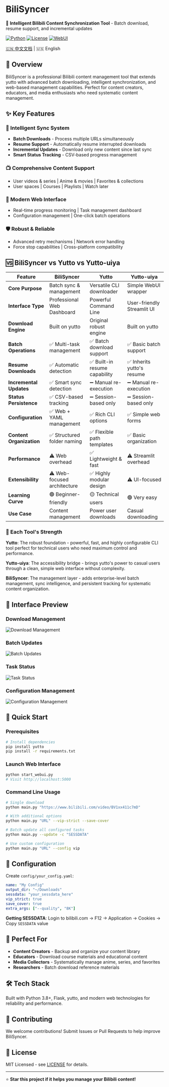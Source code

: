 # BiliSyncer

🎯 **Intelligent Bilibili Content Synchronization Tool** - Batch download, resume support, and incremental updates

[![Python](https://img.shields.io/badge/Python-3.8%2B-blue.svg)](https://python.org)
[![License](https://img.shields.io/badge/License-MIT-green.svg)](LICENSE)
[![WebUI](https://img.shields.io/badge/WebUI-Available-brightgreen.svg)](webui)

[🇨🇳 中文文档](README_ZH.md) | 🇺🇸 English

## 🌟 Overview

BiliSyncer is a professional Bilibili content management tool that extends yutto with advanced batch downloading, intelligent synchronization, and web-based management capabilities. Perfect for content creators, educators, and media enthusiasts who need systematic content management.

## ✨ Key Features

### 🔄 Intelligent Sync System
- **Batch Downloads** - Process multiple URLs simultaneously
- **Resume Support** - Automatically resume interrupted downloads
- **Incremental Updates** - Download only new content since last sync
- **Smart Status Tracking** - CSV-based progress management

### 📺 Comprehensive Content Support
- User videos & series | Anime & movies | Favorites & collections
- User spaces | Courses | Playlists | Watch later

### 🎨 Modern Web Interface
- Real-time progress monitoring | Task management dashboard
- Configuration management | One-click batch operations

### 🛡️ Robust & Reliable
- Advanced retry mechanisms | Network error handling
- Force stop capabilities | Cross-platform compatibility

## 🆚 BiliSyncer vs Yutto vs Yutto-uiya

| Feature | BiliSyncer | Yutto | Yutto-uiya |
|---------|------------|-------|------------|
| **Core Purpose** | Batch sync & management | Versatile CLI downloader | Simple WebUI wrapper |
| **Interface Type** | Professional Web Dashboard | Powerful Command Line | User-friendly Streamlit UI |
| **Download Engine** | Built on yutto | Original robust engine | Built on yutto |
| **Batch Operations** | ✅ Multi-task management | ✅ Batch download support | ✅ Basic batch support |
| **Resume Downloads** | ✅ Automatic detection | ✅ Built-in resume capability | ✅ Inherits yutto's resume |
| **Incremental Updates** | ✅ Smart sync detection | ➖ Manual re-execution | ➖ Manual re-execution |
| **Status Persistence** | ✅ CSV-based tracking | ➖ Session-based only | ➖ Session-based only |
| **Configuration** | ✅ Web + YAML management | ✅ Rich CLI options | ✅ Simple web forms |
| **Content Organization** | ✅ Structured folder naming | ✅ Flexible path templates | ✅ Basic organization |
| **Performance** | ⚠️ Web overhead | ✅ Lightweight & fast | ⚠️ Streamlit overhead |
| **Extensibility** | ⚠️ Web-focused architecture | ✅ Highly modular design | ⚠️ UI-focused |
| **Learning Curve** | 🟢 Beginner-friendly | 🟡 Technical users | 🟢 Very easy |
| **Use Case** | Content management | Power user downloads | Casual downloading |

### 🎯 Each Tool's Strength

**Yutto**: The robust foundation - powerful, fast, and highly configurable CLI tool perfect for technical users who need maximum control and performance.

**Yutto-uiya**: The accessibility bridge - brings yutto's power to casual users through a clean, simple web interface without complexity.

**BiliSyncer**: The management layer - adds enterprise-level batch management, sync intelligence, and persistent tracking for systematic content organization.

## 📱 Interface Preview

### Download Management
![Download Management](pictures/example-1.png)

### Batch Updates
![Batch Updates](pictures/example-2.png)

### Task Status
![Task Status](pictures/example-3.png)

### Configuration Management
![Configuration Management](pictures/example-4.png)

## 🚀 Quick Start

### Prerequisites
```bash
# Install dependencies
pip install yutto
pip install -r requirements.txt
```

### Launch Web Interface
```bash
python start_webui.py
# Visit http://localhost:5000
```

### Command Line Usage
```bash
# Single download
python main.py "https://www.bilibili.com/video/BV1xx411c7mD"

# With additional options
python main.py "URL" --vip-strict --save-cover

# Batch update all configured tasks
python main.py --update -c "SESSDATA"

# Use custom configuration
python main.py "URL" --config vip
```

## 🔧 Configuration

Create `config/your_config.yaml`:
```yaml
name: "My Config"
output_dir: "~/Downloads"
sessdata: "your_sessdata_here"
vip_strict: true
save_cover: true
extra_args: ["--quality", "8K"]
```

**Getting SESSDATA**: Login to bilibili.com → F12 → Application → Cookies → Copy `SESSDATA` value

## 🎯 Perfect For

- **Content Creators** - Backup and organize your content library
- **Educators** - Download course materials and educational content
- **Media Collectors** - Systematically manage anime, series, and favorites
- **Researchers** - Batch download reference materials

## 🛠️ Tech Stack

Built with Python 3.8+, Flask, yutto, and modern web technologies for reliability and performance.

## 🤝 Contributing

We welcome contributions! Submit Issues or Pull Requests to help improve BiliSyncer.

## 📜 License

MIT Licensed - see [LICENSE](LICENSE) for details.

---

⭐ **Star this project if it helps you manage your Bilibili content!** 